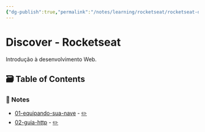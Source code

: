 ```yaml
---
{"dg-publish":true,"permalink":"/notes/learning/rocketseat/rocketseat-discover/readme/","dgHomeLink":true,"dgPassFrontmatter":false,"dgShowBacklinks":true,"dgShowLocalGraph":false}
---
```


# Discover - Rocketseat

Introdução à desenvolvimento Web.


## 🗃️ Table of Contents

### 📝 Notes

- [01-equipando-sua-nave](https://meleu.github.io/my-notes/courses/rocketseat-discover/01-equipando-sua-nave) - [✏️](https://github.com/meleu/my-notes/edit/master/courses/rocketseat-discover/01-equipando-sua-nave.md)
- [02-guia-http](https://meleu.github.io/my-notes/courses/rocketseat-discover/02-guia-http) - [✏️](https://github.com/meleu/my-notes/edit/master/courses/rocketseat-discover/02-guia-http.md)
